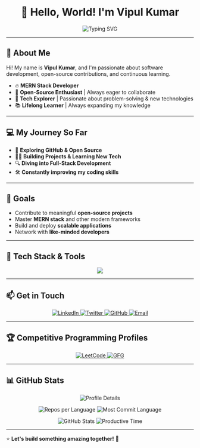 <h1 align="center">🚀 Hello, World! I'm Vipul Kumar</h1>

<p align="center">
  <img src="https://readme-typing-svg.herokuapp.com?font=Fira+Code&size=22&pause=1000&color=F7B500&center=true&vCenter=true&width=435&lines=🔥Passionate+MERN+Stack+Developer;🤝Open+Source+Enthusiast;🎯Tech+Explorer;📚Lifelong+Learner" alt="Typing SVG" />
</p>

---

## 🌟 About Me

Hi! My name is **Vipul Kumar**, and I'm passionate about software development, open-source contributions, and continuous learning.

- 🔥 **MERN Stack Developer**
- 🤝 **Open-Source Enthusiast** | Always eager to collaborate
- 🎯 **Tech Explorer** | Passionate about problem-solving & new technologies
- 📚 **Lifelong Learner** | Always expanding my knowledge

---

## 💻 My Journey So Far

- 🚀 **Exploring GitHub & Open Source**
- 👨‍💻 **Building Projects & Learning New Tech**
- 🔍 **Diving into Full-Stack Development**
- 🛠 **Constantly improving my coding skills**

---

## 🎯 Goals

- Contribute to meaningful **open-source projects**
- Master **MERN stack** and other modern frameworks
- Build and deploy **scalable applications**
- Network with **like-minded developers**

---

## 🚀 Tech Stack & Tools

<p align="center">
  <img src="https://skillicons.dev/icons?i=html,css,js,ts,react,redux,nextjs,nodejs,express,mongodb,postgresql,tailwind,bootstrap,git,github,linux,c,cpp,java,python" />
</p>

---

## 📫 Get in Touch

<p align="center">
  <a href="https://linkedin.com/in/vip-coder">
    <img src="https://img.shields.io/badge/LinkedIn-blue?style=for-the-badge&logo=linkedin" alt="LinkedIn" />
  </a>
  <a href="https://twitter.com/vip_coder">
    <img src="https://img.shields.io/badge/Twitter-white?style=for-the-badge&logo=twitter" alt="Twitter" />
  </a>
  <a href="https://github.com/vip-coder1">
    <img src="https://img.shields.io/badge/GitHub-grey?style=for-the-badge&logo=github" alt="GitHub" />
  </a>
  <a href="mailto:vipulmth1@gmail.com">
    <img src="https://img.shields.io/badge/Gmail-red?style=for-the-badge&logo=gmail" alt="Email" />
  </a>
</p>

---

## 🏆 Competitive Programming Profiles

<p align="center">
  <a href="https://leetcode.com/vip-coder" target="_blank">
    <img src="https://img.shields.io/badge/LeetCode-black?style=for-the-badge&logo=leetcode" alt="LeetCode" />
  </a>
  <a href="https://auth.geeksforgeeks.org/user/vipulzii8" target="_blank">
    <img src="https://img.shields.io/badge/GFG-green?style=for-the-badge&logo=geeksforgeeks" alt="GFG" />
  </a>
</p>

---

## 📊 GitHub Stats

<p align="center">
  <img src="http://github-profile-summary-cards.vercel.app/api/cards/profile-details?username=vip-coder1&theme=apprentice" alt="Profile Details" />
</p>

<p align="center">
  <img src="http://github-profile-summary-cards.vercel.app/api/cards/repos-per-language?username=vip-coder1&theme=apprentice" alt="Repos per Language" />
  <img src="http://github-profile-summary-cards.vercel.app/api/cards/most-commit-language?username=vip-coder1&theme=apprentice" alt="Most Commit Language" />
</p>

<p align="center">
  <img src="http://github-profile-summary-cards.vercel.app/api/cards/stats?username=vip-coder1&theme=apprentice" alt="GitHub Stats" />
  <img src="http://github-profile-summary-cards.vercel.app/api/cards/productive-time?username=vip-coder1&theme=apprentice&utcOffset=8" alt="Productive Time" />
</p>

---

⭐️ **Let's build something amazing together!** 🚀
